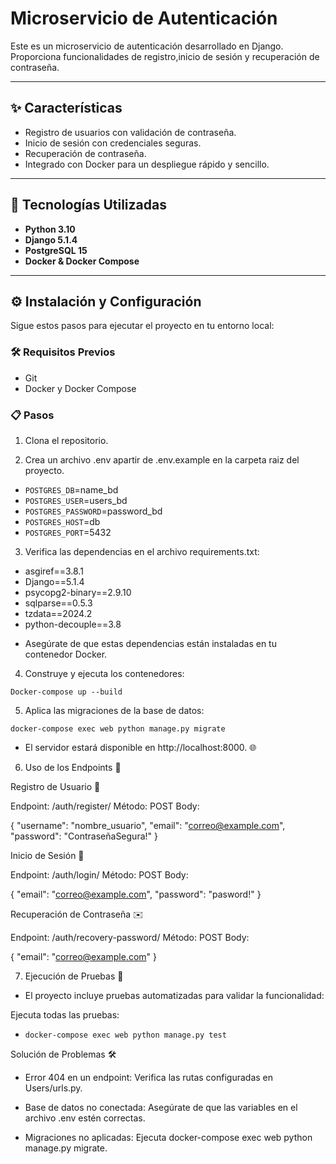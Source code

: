 # Microservicio de Autenticación

Este es un microservicio de autenticación desarrollado en Django. Proporciona funcionalidades de registro,inicio de sesión y recuperación de contraseña.

---

## ✨ Características

- Registro de usuarios con validación de contraseña.
- Inicio de sesión con credenciales seguras.
- Recuperación de contraseña.
- Integrado con Docker para un despliegue rápido y sencillo.
  
---

## 🚀 Tecnologías Utilizadas

- **Python 3.10**
- **Django 5.1.4**
- **PostgreSQL 15**
- **Docker & Docker Compose**

---

## ⚙️ Instalación y Configuración

Sigue estos pasos para ejecutar el proyecto en tu entorno local:

### 🛠️ Requisitos Previos

- Git
- Docker y Docker Compose

### 📋 Pasos

1. Clona el repositorio.

2. Crea un archivo .env apartir de .env.example en la carpeta raiz del proyecto.

- `POSTGRES_DB`=name_bd
- `POSTGRES_USER`=users_bd
- `POSTGRES_PASSWORD`=password_bd
- `POSTGRES_HOST`=db
- `POSTGRES_PORT`=5432

3. Verifica las dependencias en el archivo requirements.txt:


- asgiref==3.8.1
- Django==5.1.4
- psycopg2-binary==2.9.10
- sqlparse==0.5.3
- tzdata==2024.2
- python-decouple==3.8

+ Asegúrate de que estas dependencias están instaladas en tu contenedor Docker.

4. Construye y ejecuta los contenedores:

``Docker-compose up --build ``

5. Aplica las migraciones de la base de datos:


`docker-compose exec web python manage.py migrate`

-  El servidor estará disponible en http://localhost:8000. 🌐

6. Uso de los Endpoints 🔗

Registro de Usuario 📝

Endpoint: /auth/register/
Método: POST
Body:

{
  "username": "nombre_usuario",
  "email": "correo@example.com",
  "password": "ContraseñaSegura!"
}

Inicio de Sesión 🔑

Endpoint: /auth/login/
Método: POST
Body:

{
  "email": "correo@example.com",
  "password": "pasword!"
}

Recuperación de Contraseña ✉️

Endpoint: /auth/recovery-password/
Método: POST
Body:

{
  "email": "correo@example.com"
}
 
7. Ejecución de Pruebas 🧪

* El proyecto incluye pruebas automatizadas para validar la funcionalidad:

Ejecuta todas las pruebas:

- `docker-compose exec web python manage.py test`

 Solución de Problemas 🛠️

- Error 404 en un endpoint: Verifica las rutas configuradas en Users/urls.py.

- Base de datos no conectada: Asegúrate de que las variables en el archivo .env estén correctas.

- Migraciones no aplicadas: Ejecuta docker-compose exec web python manage.py migrate.

